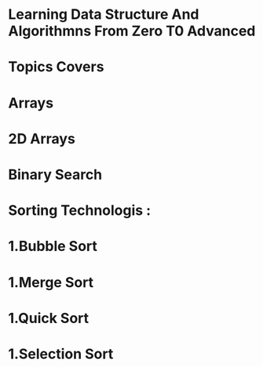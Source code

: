 # Learning Data Structure And Algorithmns From Zero T0  Advanced 

#               Topics Covers  
# Arrays
# 2D Arrays
# Binary Search
# Sorting Technologis :
# 1.Bubble Sort
# 1.Merge Sort
# 1.Quick Sort
# 1.Selection Sort
 
